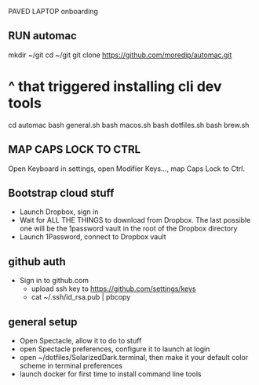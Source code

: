PAVED LAPTOP onboarding

## RUN automac
mkdir ~/git
cd ~/git
git clone https://github.com/moredip/automac.git 
# ^ that triggered installing cli dev tools
cd automac
bash general.sh
bash macos.sh
bash dotfiles.sh
bash brew.sh


## MAP CAPS LOCK TO CTRL
Open Keyboard in settings, open Modifier Keys…, map Caps Lock to Ctrl.

## Bootstrap cloud stuff
- Launch Dropbox, sign in
- Wait for ALL THE THINGS to download from Dropbox. The last possible one will be the 1password vault in the root of the Dropbox directory
- Launch 1Password, connect to Dropbox vault

## github auth
- Sign in to github.com
  - upload ssh key to https://github.com/settings/keys
  - cat ~/.ssh/id_rsa.pub | pbcopy

## general setup
- Open Spectacle, allow it to do to stuff
 - open Spectacle preferences, configure it to launch at login
- open ~/dotfiles/SolarizedDark.terminal, then make it your default color scheme in terminal preferences
- launch docker for first time to install command line tools

